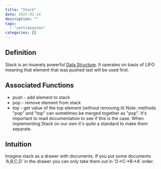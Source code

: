 ```yaml
---
title: "Stack"
date: 2025-02-14
description: ""
tags: 
  - "zettlekasten"
categories: []
---
```


## Definition

Stack is an insanely powerful [Data Structure](Data%20Structure). It operates on basis of LIFO meaning that element that was pushed last will be used first.

## Associated Functions

- push - add element to stack
- pop - remove element from stack
- top - get value of the top element (without removing it)
Note: methods "pop" and "top" can sometimes be merged together as "pop". It's important to read documentation to see if this is the case. When implementing Stack on our own it's quite a standard to make them separate.

## Intuition

Imagine stack as a drawer with documents. If you put some documents 'A,B,C,D' in the drawer you can only take them out in 'D->C->B->A' order.

